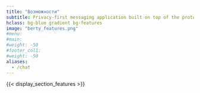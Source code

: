 ```yaml
---
title: "Возможности"
subtitle: Privacy-first messaging application built on top of the protocol Wesh Network.
hclass: bg-blue gradient bg-features
image: "berty_features.png"
#menu:
#main:
#weight: -50
#footer_col1:
#weight: -50
aliases:
  - /chat
---
```


{{< display_section_features >}}
